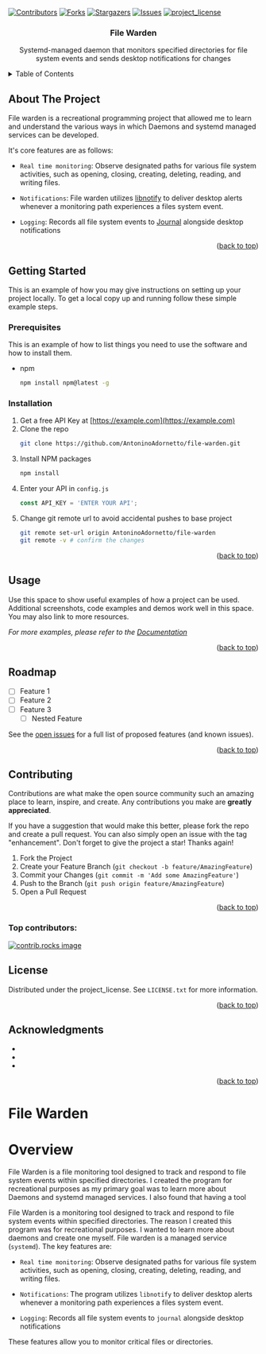 <!-- Improved compatibility of back to top link: See: https://github.com/othneildrew/Best-README-Template/pull/73 -->
<a id="readme-top"></a>
<!--
*** Thanks for checking out the Best-README-Template. If you have a suggestion
*** that would make this better, please fork the repo and create a pull request
*** or simply open an issue with the tag "enhancement".
*** Don't forget to give the project a star!
*** Thanks again! Now go create something AMAZING! :D
-->



<!-- PROJECT SHIELDS -->
<!--
*** I'm using markdown "reference style" links for readability.
*** Reference links are enclosed in brackets [ ] instead of parentheses ( ).
*** See the bottom of this document for the declaration of the reference variables
*** for contributors-url, forks-url, etc. This is an optional, concise syntax you may use.
*** https://www.markdownguide.org/basic-syntax/#reference-style-links
-->
[![Contributors][contributors-shield]][contributors-url]
[![Forks][forks-shield]][forks-url]
[![Stargazers][stars-shield]][stars-url]
[![Issues][issues-shield]][issues-url]
[![project_license][license-shield]][license-url]



<!-- PROJECT LOGO -->
<!--<br />-->
<!--<div align="center">-->
<!--  <a href="https://github.com/AntoninoAdornetto/file-warden">-->
<!--    <img src="images/logo.png" alt="Logo" width="80" height="80">-->
<!--  </a>-->

<h3 align="center">File Warden</h3>

  <p align="center">
    Systemd-managed daemon that monitors specified directories for file system events and sends desktop notifications for changes
  </p>
</div>



<!-- TABLE OF CONTENTS -->
<details>
  <summary>Table of Contents</summary>
  <ol>
    <li>
      <a href="#about-the-project">About The Project</a>
    </li>
    <li>
      <a href="#getting-started">Getting Started</a>
      <ul>
        <li><a href="#prerequisites">Prerequisites</a></li>
        <li><a href="#installation">Installation</a></li>
      </ul>
    </li>
    <li><a href="#usage">Usage</a></li>
    <li><a href="#roadmap">Roadmap</a></li>
    <li><a href="#contributing">Contributing</a></li>
    <li><a href="#license">License</a></li>
    <li><a href="#acknowledgments">Acknowledgments</a></li>
  </ol>
</details>



<!-- ABOUT THE PROJECT -->
## About The Project

File warden is a recreational programming project that allowed me to learn and understand the various ways in which Daemons and systemd managed services can be developed. 

It's core features are as follows:

- `Real time monitoring`: Observe designated paths for various file system activities, such as opening, closing, creating, deleting, reading, and writing files. 

- `Notifications`: File warden utilizes [libnotify](https://gnome.pages.gitlab.gnome.org/libnotify/) to deliver desktop alerts whenever a monitoring path experiences a files system event.

- `Logging`: Records all file system events to [Journal](https://www.man7.org/linux/man-pages/man8/systemd-journald.service.8.html) alongside desktop notifications


<p align="right">(<a href="#readme-top">back to top</a>)</p>

<!-- GETTING STARTED -->
## Getting Started

This is an example of how you may give instructions on setting up your project locally.
To get a local copy up and running follow these simple example steps.

### Prerequisites

This is an example of how to list things you need to use the software and how to install them.
* npm
  ```sh
  npm install npm@latest -g
  ```

### Installation

1. Get a free API Key at [https://example.com](https://example.com)
2. Clone the repo
   ```sh
   git clone https://github.com/AntoninoAdornetto/file-warden.git
   ```
3. Install NPM packages
   ```sh
   npm install
   ```
4. Enter your API in `config.js`
   ```js
   const API_KEY = 'ENTER YOUR API';
   ```
5. Change git remote url to avoid accidental pushes to base project
   ```sh
   git remote set-url origin AntoninoAdornetto/file-warden
   git remote -v # confirm the changes
   ```

<p align="right">(<a href="#readme-top">back to top</a>)</p>



<!-- USAGE EXAMPLES -->
## Usage

Use this space to show useful examples of how a project can be used. Additional screenshots, code examples and demos work well in this space. You may also link to more resources.

_For more examples, please refer to the [Documentation](https://example.com)_

<p align="right">(<a href="#readme-top">back to top</a>)</p>



<!-- ROADMAP -->
## Roadmap

- [ ] Feature 1
- [ ] Feature 2
- [ ] Feature 3
    - [ ] Nested Feature

See the [open issues](https://github.com/AntoninoAdornetto/file-warden/issues) for a full list of proposed features (and known issues).

<p align="right">(<a href="#readme-top">back to top</a>)</p>



<!-- CONTRIBUTING -->
## Contributing

Contributions are what make the open source community such an amazing place to learn, inspire, and create. Any contributions you make are **greatly appreciated**.

If you have a suggestion that would make this better, please fork the repo and create a pull request. You can also simply open an issue with the tag "enhancement".
Don't forget to give the project a star! Thanks again!

1. Fork the Project
2. Create your Feature Branch (`git checkout -b feature/AmazingFeature`)
3. Commit your Changes (`git commit -m 'Add some AmazingFeature'`)
4. Push to the Branch (`git push origin feature/AmazingFeature`)
5. Open a Pull Request

<p align="right">(<a href="#readme-top">back to top</a>)</p>

### Top contributors:

<a href="https://github.com/AntoninoAdornetto/file-warden/graphs/contributors">
  <img src="https://contrib.rocks/image?repo=AntoninoAdornetto/file-warden" alt="contrib.rocks image" />
</a>



<!-- LICENSE -->
## License

Distributed under the project_license. See `LICENSE.txt` for more information.

<p align="right">(<a href="#readme-top">back to top</a>)</p>

<!-- ACKNOWLEDGMENTS -->
## Acknowledgments

* []()
* []()
* []()

<p align="right">(<a href="#readme-top">back to top</a>)</p>



<!-- MARKDOWN LINKS & IMAGES -->
<!-- https://www.markdownguide.org/basic-syntax/#reference-style-links -->
[contributors-shield]: https://img.shields.io/github/contributors/AntoninoAdornetto/file-warden.svg?style=for-the-badge
[contributors-url]: https://github.com/AntoninoAdornetto/file-warden/graphs/contributors
[forks-shield]: https://img.shields.io/github/forks/AntoninoAdornetto/file-warden.svg?style=for-the-badge
[forks-url]: https://github.com/AntoninoAdornetto/file-warden/network/members
[stars-shield]: https://img.shields.io/github/stars/AntoninoAdornetto/file-warden.svg?style=for-the-badge
[stars-url]: https://github.com/AntoninoAdornetto/file-warden/stargazers
[issues-shield]: https://img.shields.io/github/issues/AntoninoAdornetto/file-warden.svg?style=for-the-badge
[issues-url]: https://github.com/AntoninoAdornetto/file-warden/issues
[license-shield]: https://img.shields.io/github/license/AntoninoAdornetto/file-warden.svg?style=for-the-badge
[license-url]: https://github.com/AntoninoAdornetto/file-warden/blob/master/LICENSE.txt
[linkedin-shield]: https://img.shields.io/badge/-LinkedIn-black.svg?style=for-the-badge&logo=linkedin&colorB=555
[linkedin-url]: https://linkedin.com/in/linkedin_username
[product-screenshot]: images/screenshot.png
[Next.js]: https://img.shields.io/badge/next.js-000000?style=for-the-badge&logo=nextdotjs&logoColor=white
[Next-url]: https://nextjs.org/
[React.js]: https://img.shields.io/badge/React-20232A?style=for-the-badge&logo=react&logoColor=61DAFB
[React-url]: https://reactjs.org/
[Vue.js]: https://img.shields.io/badge/Vue.js-35495E?style=for-the-badge&logo=vuedotjs&logoColor=4FC08D
[Vue-url]: https://vuejs.org/
[Angular.io]: https://img.shields.io/badge/Angular-DD0031?style=for-the-badge&logo=angular&logoColor=white
[Angular-url]: https://angular.io/
[Svelte.dev]: https://img.shields.io/badge/Svelte-4A4A55?style=for-the-badge&logo=svelte&logoColor=FF3E00
[Svelte-url]: https://svelte.dev/
[Laravel.com]: https://img.shields.io/badge/Laravel-FF2D20?style=for-the-badge&logo=laravel&logoColor=white
[Laravel-url]: https://laravel.com
[Bootstrap.com]: https://img.shields.io/badge/Bootstrap-563D7C?style=for-the-badge&logo=bootstrap&logoColor=white
[Bootstrap-url]: https://getbootstrap.com
[JQuery.com]: https://img.shields.io/badge/jQuery-0769AD?style=for-the-badge&logo=jquery&logoColor=white
[JQuery-url]: https://jquery.com 


# File Warden

# Overview

File Warden is a file monitoring tool designed to track and respond to file system events within specified directories. I created the program for recreational purposes as my primary goal
was to learn more about Daemons and systemd managed services. I also found that having a tool 

File Warden is a monitoring tool designed to track and respond to file system events within specified directories. The reason I created this program was for recreational purposes. I wanted to learn more about daemons and create one myself. File warden is a managed service (`systemd`). The key features are:

- `Real time monitoring`: Observe designated paths for various file system activities, such as opening, closing, creating, deleting, reading, and writing files. 

- `Notifications`: The program utilizes `libnotify` to deliver desktop alerts whenever a monitoring path experiences a files system event.

- `Logging`: Records all file system events to `journal` alongside desktop notifications

These features allow you to monitor critical files or directories.

